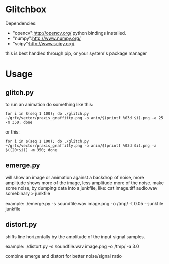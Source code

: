 Glitchbox
=========

Dependencies:
- "opencv":http://opencv.org/ python bindings installed.
- "numpy":http://www.numpy.org/
- "scipy":http://www.scipy.org/

this is best handled through pip, or your system's package manager


Usage
=====

glitch.py
---------

to run an animation do something like this:

    for i in $(seq 1 100); do ./glitch.py ~/grfx/vector/praxis_graffitty.png -o anim/$(printf %03d $i).png -a 25 -m 350; done

or this:

    for i in $(seq 1 100); do ./glitch.py ~/grfx/vector/praxis_graffitty.png -o anim/$(printf %03d $i).png -a $((20+$i)) -m 350; done



emerge.py
---------

will show an image or animation against a backdrop of noise, more amplitude shows more of the image,
less amplitude more of the noise. make some noise, by dumping data into a junkfile, like:
cat image.tiff audio.wav somebinary > junkfile

example:
./emerge.py -s soundfile.wav image.png -o /tmp/ -t 0.05 --junkfile junkfile


distort.py
----------

shifts line horizontally by the amplitude of the input signal samples.

example:
./distort.py -s soundfile.wav image.png -o /tmp/ -a 3.0


combine emerge and distort for better noise/signal ratio
